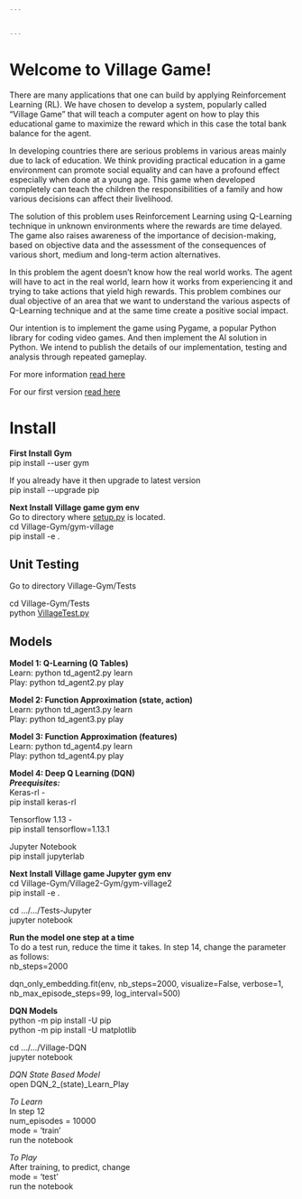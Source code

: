 ```yaml
---


---
```


<h1 id="welcome-to-village-game">Welcome to Village Game!</h1>
<p>There are many applications that one can build by applying Reinforcement Learning (RL). We have chosen to develop a system, popularly called “Village Game” that will teach a computer agent on how to play this educational game to maximize the reward which in this case the total bank balance for the agent.</p>
<p>In developing countries there are serious problems in various areas mainly due to lack of education. We think providing practical education in a game environment can promote social equality and can have a profound effect especially when done at a young age. This game when developed completely can teach the children the responsibilities of a family and how various decisions can affect their livelihood.</p>
<p>The solution of this problem uses Reinforcement Learning using Q-Learning technique in unknown environments where the rewards are time delayed. The game also raises awareness of the importance of decision-making, based on objective data and the assessment of the consequences of various short, medium and long-term action alternatives.</p>
<p>In this problem the agent doesn’t know how the real world works. The agent will have to act in the real world, learn how it works from experiencing it and trying to take actions that yield high rewards. This problem combines our dual objective of an area that we want to understand the various aspects of Q-Learning technique and at the same time create a positive social impact.</p>
<p>Our intention is to implement the game using Pygame, a popular Python library for coding video games. And then implement the AI solution in Python. We intend to publish the details of our implementation, testing and analysis through repeated gameplay.</p>
<p>For more information <a href="https://github.com/rakeshtl/artificial_intelligence/blob/master/Village-Gym/Village%20Game%20Description.pdf">read here</a></p>
<p>For our first version <a href="https://github.com/rakeshtl/artificial_intelligence/blob/master/Village-Gym/Village%20Game%20Version%201%20Report.pdf">read here</a></p>
<h1 id="install">Install</h1>
<p><strong>First Install Gym</strong><br>
pip install --user gym</p>
<p>If you already have it then upgrade to latest version<br>
pip install --upgrade pip</p>
<p><strong>Next Install Village game gym env</strong><br>
Go to directory where <a href="http://setup.py">setup.py</a> is located.<br>
cd Village-Gym/gym-village<br>
pip install -e .</p>
<h2 id="unit-testing">Unit Testing</h2>
<p>Go to directory Village-Gym/Tests</p>
<p>cd Village-Gym/Tests<br>
python <a href="http://VillageTest.py">VillageTest.py</a></p>
<h2 id="models">Models</h2>
<p><strong>Model 1: Q-Learning (Q Tables)</strong><br>
Learn: python td_agent2.py learn<br>
Play: python td_agent2.py play</p>
<p><strong>Model 2: Function Approximation (state, action)</strong><br>
Learn: python td_agent3.py learn<br>
Play: python td_agent3.py play</p>
<p><strong>Model 3: Function Approximation (features)</strong><br>
Learn: python td_agent4.py learn<br>
Play: python td_agent4.py play</p>
<p><strong>Model 4: Deep Q Learning (DQN)</strong><br>
<em><strong>Preequisites:</strong></em><br>
Keras-rl -<br>
pip install keras-rl</p>
<p>Tensorflow 1.13 -<br>
pip install tensorflow=1.13.1</p>
<p>Jupyter Notebook<br>
pip install jupyterlab</p>
<p><strong>Next Install Village game Jupyter gym env</strong><br>
cd Village-Gym/Village2-Gym/gym-village2<br>
pip install -e .</p>
<p>cd …/…/Tests-Jupyter<br>
jupyter notebook</p>
<p><strong>Run the model one step at a time</strong><br>
To do a test run, reduce the time it takes. In step 14, change the parameter as follows:<br>
nb_steps=2000</p>
<p>dqn_only_embedding.fit(env, nb_steps=2000, visualize=False, verbose=1, nb_max_episode_steps=99, log_interval=500)</p>
<p><strong>DQN Models</strong><br>
python -m pip install -U pip<br>
python -m pip install -U matplotlib</p>
<p>cd …/…/Village-DQN<br>
jupyter notebook</p>
<p><em>DQN State Based Model</em><br>
open DQN_2_(state)_Learn_Play</p>
<p><em>To Learn</em><br>
In step 12<br>
num_episodes = 10000<br>
mode = ‘train’<br>
run the notebook</p>
<p><em>To Play</em><br>
After training, to predict, change<br>
mode = ‘test’<br>
run the notebook</p>

